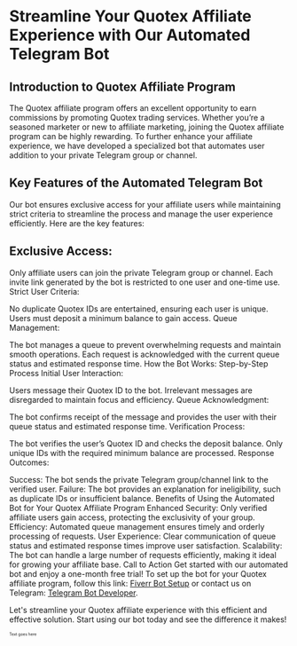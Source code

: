 # Streamline Your Quotex Affiliate Experience with Our Automated Telegram Bot
## Introduction to Quotex Affiliate Program
The Quotex affiliate program offers an excellent opportunity to earn commissions by promoting Quotex trading services. Whether you’re a seasoned marketer or new to affiliate marketing, joining the Quotex affiliate program can be highly rewarding. To further enhance your affiliate experience, we have developed a specialized bot that automates user addition to your private Telegram group or channel.

## Key Features of the Automated Telegram Bot
Our bot ensures exclusive access for your affiliate users while maintaining strict criteria to streamline the process and manage the user experience efficiently. Here are the key features:

## Exclusive Access:

Only affiliate users can join the private Telegram group or channel.
Each invite link generated by the bot is restricted to one user and one-time use.
Strict User Criteria:

No duplicate Quotex IDs are entertained, ensuring each user is unique.
Users must deposit a minimum balance to gain access.
Queue Management:

The bot manages a queue to prevent overwhelming requests and maintain smooth operations.
Each request is acknowledged with the current queue status and estimated response time.
How the Bot Works: Step-by-Step Process
Initial User Interaction:

Users message their Quotex ID to the bot.
Irrelevant messages are disregarded to maintain focus and efficiency.
Queue Acknowledgment:

The bot confirms receipt of the message and provides the user with their queue status and estimated response time.
Verification Process:

The bot verifies the user’s Quotex ID and checks the deposit balance.
Only unique IDs with the required minimum balance are processed.
Response Outcomes:

Success: The bot sends the private Telegram group/channel link to the verified user.
Failure: The bot provides an explanation for ineligibility, such as duplicate IDs or insufficient balance.
Benefits of Using the Automated Bot for Your Quotex Affiliate Program
Enhanced Security: Only verified affiliate users gain access, protecting the exclusivity of your group.
Efficiency: Automated queue management ensures timely and orderly processing of requests.
User Experience: Clear communication of queue status and estimated response times improve user satisfaction.
Scalability: The bot can handle a large number of requests efficiently, making it ideal for growing your affiliate base.
Call to Action
Get started with our automated bot and enjoy a one-month free trial! To set up the bot for your Quotex affiliate program, follow this link: [Fiverr Bot Setup](https://www.fiverr.com/s/0yDLKr) or contact us on Telegram: [Telegram Bot Developer](https://telegram.me/tradingbot_developer).

Let's streamline your Quotex affiliate experience with this efficient and effective solution. Start using our bot today and see the difference it makes!


<span style="font-size:0.5em;">Text goes here</span>
